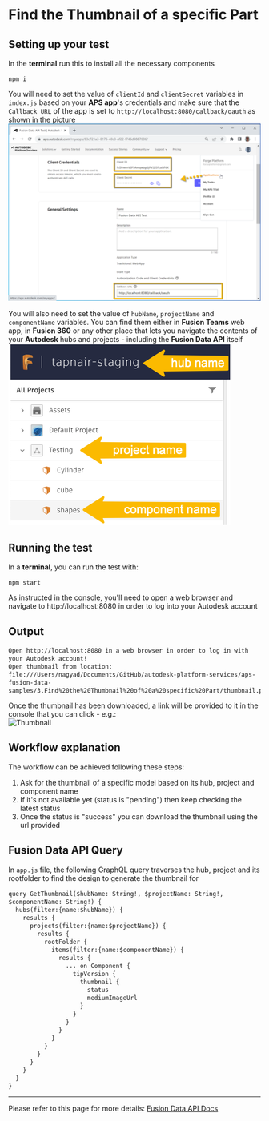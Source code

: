 # Find the Thumbnail of a specific Part

## Setting up your test
In the **terminal** run this to install all the necessary components
```
npm i
``` 

You will need to set the value of `clientId` and `clientSecret` variables in `index.js` based on your **APS app**'s credentials and make sure that the `Callback URL` of the app is set to `http://localhost:8080/callback/oauth` as shown in the picture\
![Get 3-legged token](../readme/credentials.png)

You will also need to set the value of `hubName`, `projectName` and `componentName` variables. You can find them either in **Fusion Teams** web app, in **Fusion 360** or any other place that lets you navigate the contents of your **Autodesk** hubs and projects - including the **Fusion Data API** itself\
![Get version id](../readme/inputs.png)


## Running the test
In a **terminal**, you can run the test with:
```
npm start
```
As instructed in the console, you'll need to open a web browser and navigate to http://localhost:8080 in order to log into your Autodesk account 

## Output
```
Open http://localhost:8080 in a web browser in order to log in with your Autodesk account!
Open thumbnail from location: file:///Users/nagyad/Documents/GitHub/autodesk-platform-services/aps-fusion-data-samples/3.Find%20the%20Thumbnail%20of%20a%20specific%20Part/thumbnail.png
```
Once the thumbnail has been downloaded, a link will be provided to it in the console that you can click - e.g.:\
![Thumbnail](./thumbnail.png)

## Workflow explanation

The workflow can be achieved following these steps:

1. Ask for the thumbnail of a specific model based on its hub, project and component name
2. If it's not available yet (status is "pending") then keep checking the latest status
3. Once the status is "success" you can download the thumbnail using the url provided

## Fusion Data API Query

In `app.js` file, the following GraphQL query traverses the hub, project and its rootfolder to find the design to generate the thumbnail for
```
query GetThumbnail($hubName: String!, $projectName: String!, $componentName: String!) {
  hubs(filter:{name:$hubName}) {
    results {
      projects(filter:{name:$projectName}) {
        results {
          rootFolder {
            items(filter:{name:$componentName}) {
              results {
                ... on Component {
                  tipVersion {
                    thumbnail {
                      status
                      mediumImageUrl
                    }          
                  }
                }
              }
            }
          }
        }
      }
    }
  }
}
```


-----------

Please refer to this page for more details: [Fusion Data API Docs](https://aps.autodesk.com/en/docs/fusiondata/v1/developers_guide/overview/)